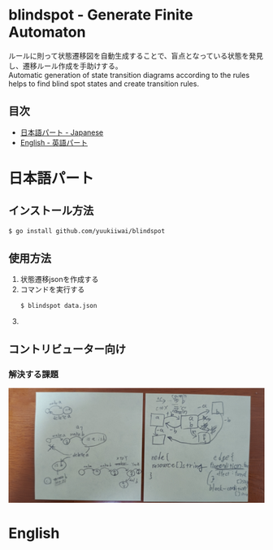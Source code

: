 # blindspot - Generate Finite Automaton
ルールに則って状態遷移図を自動生成することで、盲点となっている状態を発見し、遷移ルール作成を手助けする。  
Automatic generation of state transition diagrams according to the rules helps to find blind spot states and create transition rules.
## 目次
- [日本語パート - Japanese](#日本語パート)
- [English - 英語パート](#english)

# 日本語パート
## インストール方法
```sh
$ go install github.com/yuukiiwai/blindspot
```

## 使用方法
1. 状態遷移jsonを作成する
2. コマンドを実行する
    ```sh
    $ blindspot data.json
    ```
3. 

## コントリビューター向け
### 解決する課題
![初期案](./1st-design.jpg)

# English


